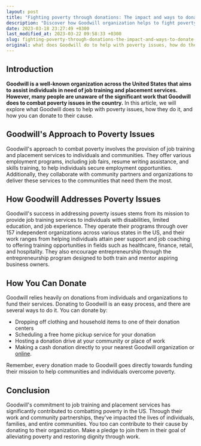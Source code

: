 ```yaml
---
layout: post
title: "Fighting poverty through donations: The impact and ways to donate to Goodwill."
description: "Discover how Goodwill organization helps to fight poverty and how you can contribute through donation. Learn about their initiatives and mission."
date: 2023-03-18 23:27:49 +0300
last_modified_at: 2023-03-22 09:58:33 +0300
slug: fighting-poverty-through-donations-the-impact-and-ways-to-donate-to-goodwill
original: what does Goodwill do to help with poverty issues, how do they do it, how can i donate?
---
```

## Introduction

**Goodwill is a well-known organization across the United States that aims to assist individuals in need of job training and placement services. However, many people are unaware of the significant work that Goodwill does to combat poverty issues in the country.** In this article, we will explore what Goodwill does to help with poverty issues, how they do it, and how you can donate to their cause.

## Goodwill's Approach to Poverty Issues

Goodwill's approach to combat poverty involves the provision of job training and placement services to individuals and communities. They offer various employment programs, including job fairs, resume writing assistance, and skills training, to help individuals secure employment opportunities. Additionally, they collaborate with community partners and organizations to deliver these services to the communities that need them the most.

## How Goodwill Addresses Poverty Issues

Goodwill's success in addressing poverty issues stems from its mission to provide job training services to individuals with disabilities, limited education, and job experience. They operate their programs through over 157 independent organizations across various states in the US, and their work ranges from helping individuals attain peer support and job coaching to offering training opportunities in fields such as healthcare, finance, retail, and hospitality. They also encourage entrepreneurship through the entrepreneurship program designed to both train and mentor aspiring business owners.

## How You Can Donate

Goodwill relies heavily on donations from individuals and organizations to fund their services. Donating to Goodwill is an easy process, and there are several ways to do it. You can donate by:

* Dropping off clothing and household items to one of their donation centers
* Scheduling a free home pickup service for your donation
* Hosting a donation drive at your community or place of work
* Making a cash donation directly to your nearest Goodwill organization or [online](https://www.goodwill.org/).

Remember, every donation made to Goodwill goes directly towards funding their mission to help communities and individuals overcome poverty.

## Conclusion

Goodwill's commitment to job training and placement services has significantly contributed to combatting poverty in the US. Through their work and community partnerships, they've impacted the lives of individuals, families, and entire communities. You too can contribute to their cause by donating to their organization. Make a pledge to join them in their goal of alleviating poverty and restoring dignity through work.